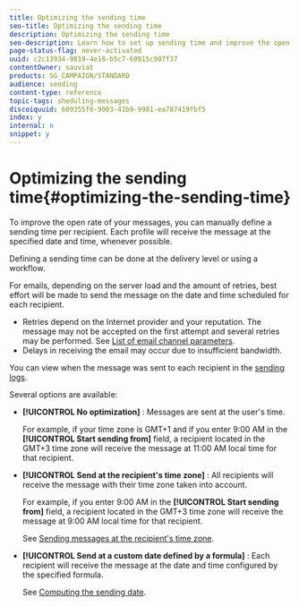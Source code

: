 ```yaml
---
title: Optimizing the sending time
seo-title: Optimizing the sending time
description: Optimizing the sending time
seo-description: Learn how to set up sending time and improve the open rate of your messages.
page-status-flag: never-activated
uuid: c2c13934-9819-4e18-b5c7-60915c907f37
contentOwner: sauviat
products: SG_CAMPAIGN/STANDARD
audience: sending
content-type: reference
topic-tags: sheduling-messages
discoiquuid: 609355f6-9003-41b9-9981-ea787419fbf5
index: y
internal: n
snippet: y
---
```


# Optimizing the sending time{#optimizing-the-sending-time}

To improve the open rate of your messages, you can manually define a sending time per recipient. Each profile will receive the message at the specified date and time, whenever possible.

Defining a sending time can be done at the delivery level or using a workflow.

For emails, depending on the server load and the amount of retries, best effort will be made to send the message on the date and time scheduled for each recipient.

* Retries depend on the Internet provider and your reputation. The message may not be accepted on the first attempt and several retries may be performed. See [List of email channel parameters](../../administration/using/configuring-email-channel.md).
* Delays in receiving the email may occur due to insufficient bandwidth.

You can view when the message was sent to each recipient in the [sending logs](../../sending/using/monitoring-a-delivery.md#sending-logs).

Several options are available:

* **[!UICONTROL No optimization]** : Messages are sent at the user's time.

  For example, if your time zone is GMT+1 and if you enter 9:00 AM in the **[!UICONTROL Start sending from]** field, a recipient located in the GMT+3 time zone will receive the message at 11:00 AM local time for that recipient.

* **[!UICONTROL Send at the recipient's time zone]** : All recipients will receive the message with their time zone taken into account.

  For example, if you enter 9:00 AM in the **[!UICONTROL Start sending from]** field, a recipient located in the GMT+3 time zone will receive the message at 9:00 AM local time for that recipient.

  See [Sending messages at the recipient's time zone](../../sending/using/sending-messages-at-the-recipient-s-time-zone.md).

* **[!UICONTROL Send at a custom date defined by a formula]** : Each recipient will receive the message at the date and time configured by the specified formula.

  See [Computing the sending date](../../sending/using/computing-the-sending-date.md).

